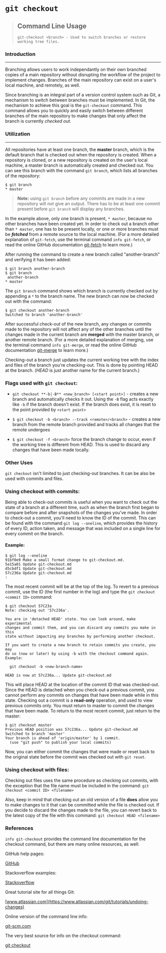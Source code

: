 # ```git checkout```

> ## Command Line Usage
>```git-checkout <branch> - Used to switch branches or restore working tree files.```

### Introduction
---
Branching allows users to work independantly on their own branched copies of a main repository without disrupting the workflow of the project to implement changes. Branches of the main repository can exist on a user's local machine, and remotely, as well.

Since branching is an integral part of a version control system such as Git, a mechanism to switch between branches must be implemented. In Git, the mechanism to achieve this goal is the `git-checkout` command. This command allows you to quickly and easily switch between different branches of the main repository to make changes that only affect the branch is currently _checked out_.


### Utilization
---
All repositories have at least one branch, the **master** branch, which is the default branch that is checked out when the repository is created. When a repository is cloned, or a new repository is created on the user's local machine, a master branch is automatically created and checked out. You can see this branch with the command `git branch`, which lists all branches of the repository:

```
$ git branch
* master
```
> **Note:** using `git branch` before any commits are made in a new repository will not give an output. There has to be at least one commit present before `git branch` will display any branches.

In the example above, only one branch is present, `* master`, because no other branches have been created yet. In order to check out a branch other than `* master`, one has to be present locally, or one or more branches must be **_fetched_** from a remote source to the local machine. (For a more detailed explanation of `git-fetch`, use the terminal command `info git-fetch`, or read the online GitHub documentation [git-fetch](https://help.github.com/articles/fetching-a-remote/) to learn more.)

After running the command to create a new branch called "another-branch" and verifying it has been added:
```
$ git branch another-branch
$ git branch
 another-branch
* master
```
The `git branch` command shows which branch is currently checked out by appending a `*` to the branch name.
The new branch can now be checked out with the command:

```
$ git checkout another-branch
Switched to branch 'another-branch'
```
After successful check-out of the new branch, any changes or commits made to the repository will not affect any of the other branches until the changes made in the current branch are **merged** with the master branch, or another remote branch. (For a more detailed explanation of merging, use the terminal command `info git-merge`, or read the online GitHub documentation [git-merge](https://help.github.com/articles/about-merge-methods-on-github/) to learn more.)

Checking-out a branch just updates the current working tree with the index and files of the branch you're checking-out. This is done by pointing HEAD at the branch. (_HEAD_ is just another name for the current branch.)

### Flags used with `git checkout`:
* `git checkout **-b|-B** <new_branch> [<start point>]` - creates a new branch and automatically checks it out. 
Using the `-B` flag acts exactly like `-b` if the branch doesn't exist. If the branch does exist, it is reset to the point provided by `<start point>`

* `$ git checkout -b <branch> --track <remote>/<branch>` - creates a new branch from the remote branch provided and tracks all changes that the remote undergoes

* `$ git checkout -f <branch>` force the branch change to occur, even if the working tree is different from HEAD. This is used to discard any changes that have been made locally.

### Other Uses
`git checkout` isn't limited to just checking-out branches. It can be also be used with commits and files.

### Using checkout with commits:
Being able to check-out commits is useful when you want to check out the state of a branch at a different time, such as when the branch first began to compare before and after snapshots of the changes you've made.
In order to check-out a commit, you'll need to know the ID of the commit. This can be found with the command `git log --oneline`, which provides the history of every ID, action taken, and message that was included on a single line for every commit on the branch.

#### Example:
```
$ git log --oneline
91bf0e9 Make a small format change to git-checkout.md.
5e15a01 Update git-checkout.md
d5cbdf1 Update git-checkout.md
57c236a Update git-checkout.md
:
```
The most recent commit will be at the top of the log. To revert to a previous commit, use the ID (the first number in the log) and type the `git checkout <commit ID>` command:

```
$ git checkout 57C23a
Note: checking out '57c236a'.

You are in 'detached HEAD' state. You can look around, make experimental
changes and commit them, and you can discard any commits you make in this
state without impacting any branches by performing another checkout.

If you want to create a new branch to retain commits you create, you may
do so (now or later) by using -b with the checkout command again. Example:

  git checkout -b <new-branch-name>

HEAD is now at 57c236a... Update git-checkout.md
```
This will place HEAD at the location of the commit ID that was checked-out. Since the HEAD is detached when you check-out a previous commit, you cannot perform any commits on changes that have been made while in this state. Checking out a commit is a **read-only** operation, and used to view previous commits only. You must return to master to commit the changes that have been made.
To return to the most recent commit, just return to the master:
```
$ git checkout master
Previous HEAD position was 57c236a... Update git-checkout.md
Switched to branch 'master'
Your branch is ahead of 'origin/master' by 1 commit.
  (use "git push" to publish your local commits)
```
Now, you can either commit the changes that were made or reset back to the original state before the commit was checked out with `git reset`.

### Using checkout with files:
Checking out files uses the same procedure as checking out commits, with the exception that the file name must be included in the command: 
```git checkout <commit ID> <filename>```

Also, keep in mind that checking out an old version of a file **does** allow you to make changes to it that can be committed while the file is checked out. If you decide to discard the changes made to the file, you can revert back to the latest copy of the file with this command:
```git checkout HEAD <filename>```

### References
`info git-checkout` provides the command line documentation for the checkout command, but there are many online resources, as well:

GitHub help pages:

[GitHub](https://help.github.com/search/?utf8=%E2%9C%93&q=checkout)

Stackoverflow examples:

[Stackoverflow](https://stackoverflow.com/questions/1783405/how-do-i-check-out-a-remote-git-branch)

Great tutorial site for all things Git:

[www.atlassian.com](https://www.atlassian.com/git/tutorials/undoing-changes)

Online version of the command line info:

[git-scm.com](https://git-scm.com/docs/git-checkout)

The very best source for info on the checkout command:

[git checkout](https://github.com/KevinNiemeyer/kevin-niemeyer-git-checkout-contribution/edit/master/git-checkout.md) 









